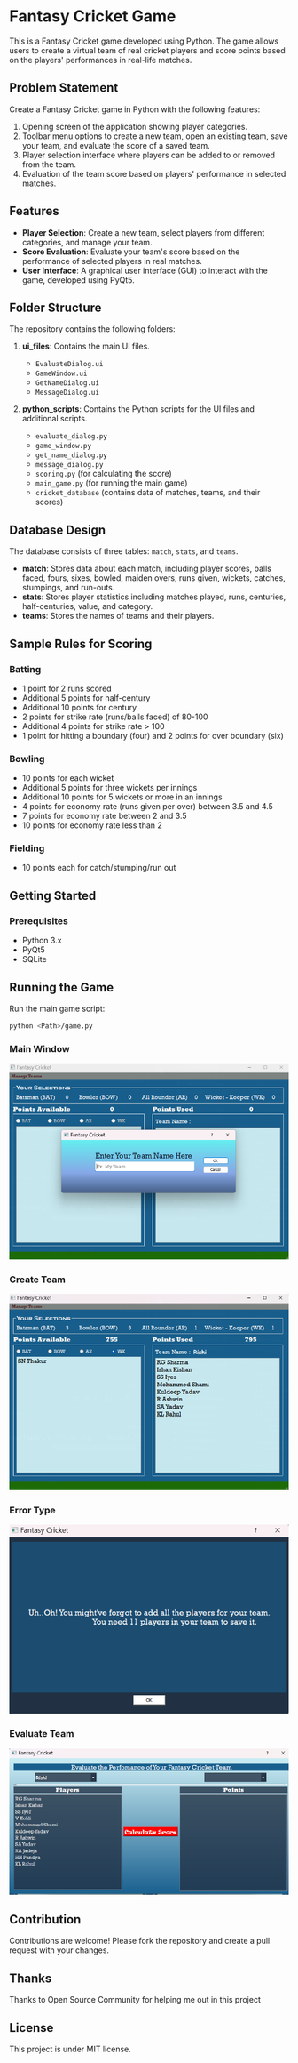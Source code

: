 # Fantasy Cricket Game

This is a Fantasy Cricket game developed using Python. The game allows users to create a virtual team of real cricket players and score points based on the players' performances in real-life matches.

## Problem Statement

Create a Fantasy Cricket game in Python with the following features:
1. Opening screen of the application showing player categories.
2. Toolbar menu options to create a new team, open an existing team, save your team, and evaluate the score of a saved team.
3. Player selection interface where players can be added to or removed from the team.
4. Evaluation of the team score based on players' performance in selected matches.

## Features

- **Player Selection**: Create a new team, select players from different categories, and manage your team.
- **Score Evaluation**: Evaluate your team's score based on the performance of selected players in real matches.
- **User Interface**: A graphical user interface (GUI) to interact with the game, developed using PyQt5.

## Folder Structure

The repository contains the following folders:

1. **ui_files**: Contains the main UI files.
    - `EvaluateDialog.ui`
    - `GameWindow.ui`
    - `GetNameDialog.ui`
    - `MessageDialog.ui`

2. **python_scripts**: Contains the Python scripts for the UI files and additional scripts.
    - `evaluate_dialog.py`
    - `game_window.py`
    - `get_name_dialog.py`
    - `message_dialog.py`
    - `scoring.py` (for calculating the score)
    - `main_game.py` (for running the main game)
    - `cricket_database` (contains data of matches, teams, and their scores)

## Database Design

The database consists of three tables: `match`, `stats`, and `teams`.

- **match**: Stores data about each match, including player scores, balls faced, fours, sixes, bowled, maiden overs, runs given, wickets, catches, stumpings, and run-outs.
- **stats**: Stores player statistics including matches played, runs, centuries, half-centuries, value, and category.
- **teams**: Stores the names of teams and their players.

## Sample Rules for Scoring

### Batting
- 1 point for 2 runs scored
- Additional 5 points for half-century
- Additional 10 points for century
- 2 points for strike rate (runs/balls faced) of 80-100
- Additional 4 points for strike rate > 100
- 1 point for hitting a boundary (four) and 2 points for over boundary (six)

### Bowling
- 10 points for each wicket
- Additional 5 points for three wickets per innings
- Additional 10 points for 5 wickets or more in an innings
- 4 points for economy rate (runs given per over) between 3.5 and 4.5
- 7 points for economy rate between 2 and 3.5
- 10 points for economy rate less than 2

### Fielding
- 10 points each for catch/stumping/run out

## Getting Started

### Prerequisites

- Python 3.x
- PyQt5
- SQLite

## Running the Game

Run the main game script:

```bash
python <Path>/game.py 
```
### Main Window 
![Main_Window](Images/getname.png)
### Create Team 
![Team_Creation](Images/team.png)
### Error Type 
![Error](Images/geterror.png)
### Evaluate Team
![Evaluate](Images/eval.png)

## Contribution
Contributions are welcome! Please fork the repository and create a pull request with your changes.

## Thanks 
Thanks to Open Source Community for helping me out in this project

## License
This project is under MIT license. 